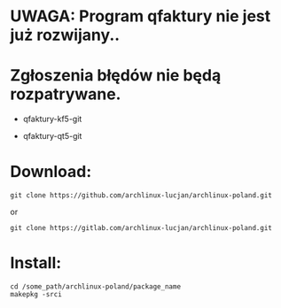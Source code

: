 # UWAGA: Program qfaktury nie jest już rozwijany..
# Zgłoszenia błędów nie będą rozpatrywane. 

- qfaktury-kf5-git

- qfaktury-qt5-git

# Download:

```
git clone https://github.com/archlinux-lucjan/archlinux-poland.git

```
or

```
git clone https://gitlab.com/archlinux-lucjan/archlinux-poland.git

```

# Install:

```
cd /some_path/archlinux-poland/package_name
makepkg -srci

```

